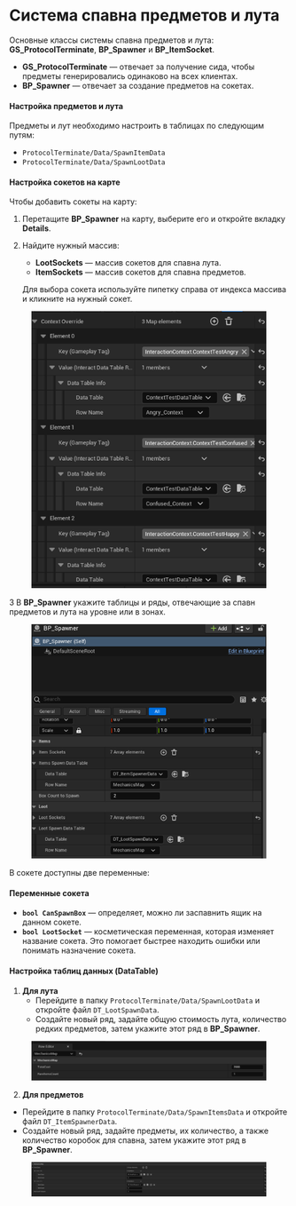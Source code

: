 # Система спавна предметов и лута

Основные классы системы спавна предметов и лута: **GS\_ProtocolTerminate**, **BP\_Spawner** и **BP\_ItemSocket**.

* **GS\_ProtocolTerminate** — отвечает за получение сида, чтобы предметы генерировались одинаково на всех клиентах.
* **BP\_Spawner** — отвечает за создание предметов на сокетах.

#### Настройка предметов и лута

Предметы и лут необходимо настроить в таблицах по следующим путям:

* `ProtocolTerminate/Data/SpawnItemData`
* `ProtocolTerminate/Data/SpawnLootData`

#### Настройка сокетов на карте

Чтобы добавить сокеты на карту:

1. Перетащите **BP\_Spawner** на карту, выберите его и откройте вкладку **Details**.
2.  Найдите нужный массив:

    * **LootSockets** — массив сокетов для спавна лута.
    * **ItemSockets** — массив сокетов для спавна предметов.

    Для выбора сокета используйте пипетку справа от индекса массива и кликните на нужный сокет.

<figure><img src="../../.gitbook/assets/image (2).png" alt=""><figcaption></figcaption></figure>

3 В **BP\_Spawner** укажите таблицы и ряды, отвечающие за спавн предметов и лута на уровне или в зонах.

<figure><img src="../../.gitbook/assets/image (109).png" alt=""><figcaption></figcaption></figure>

В сокете доступны две переменные:

#### Переменные сокета

* **`bool CanSpawnBox`** — определяет, можно ли заспавнить ящик на данном сокете.
* **`bool LootSocket`** — косметическая переменная, которая изменяет название сокета. Это помогает быстрее находить ошибки или понимать назначение сокета.

#### Настройка таблиц данных (DataTable)

1. **Для лута**
   * Перейдите в папку `ProtocolTerminate/Data/SpawnLootData` и откройте файл `DT_LootSpawnData`.
   * Создайте новый ряд, задайте общую стоимость лута, количество редких предметов, затем укажите этот ряд в **BP\_Spawner**.

<figure><img src="../../.gitbook/assets/image (1) (1).png" alt=""><figcaption></figcaption></figure>

2. **Для предметов**

* Перейдите в папку `ProtocolTerminate/Data/SpawnItemsData` и откройте файл `DT_ItemSpawnerData`.
* Создайте новый ряд, задайте предметы, их количество, а также количество коробок для спавна, затем укажите этот ряд в **BP\_Spawner**.

<figure><img src="../../.gitbook/assets/image (110).png" alt=""><figcaption></figcaption></figure>
